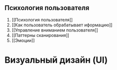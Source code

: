 ## Психология пользователя 

1.  [[Психология пользователя]]
2. [[Как пользователь обрабатывает иформацию]]
3. [[Управление вниманием пользователя]]
4. [[Паттерны сканирования]]
5. [[Эмоции]]



# Визуальный дизайн (UI)
